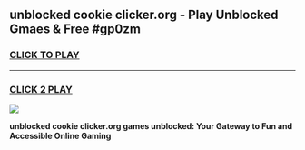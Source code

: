 
## unblocked cookie clicker.org - Play Unblocked Gmaes & Free #gp0zm
<h3>
<a href="https://news.freeplayer.one?title=unblocked_cookie_clicker.org&ref=24F">CLICK TO PLAY</a></h3>
<hr>

<h3>
<a href="https://news.freeplayer.one?title=unblocked_cookie_clicker.org&ref=24F">CLICK 2 PLAY</a>
  
</h3>

<a href="https://news.freeplayer.one?title=unblocked_cookie_clicker.org&ref=24F/"><img src="https://clearcache.store/games.png"></a>


**unblocked cookie clicker.org games unblocked: Your Gateway to Fun and Accessible Online Gaming**
